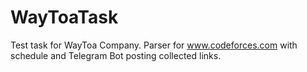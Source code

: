 # WayToaTask
Test task for WayToa Company. Parser for www.codeforces.com with schedule and Telegram Bot posting collected links.
